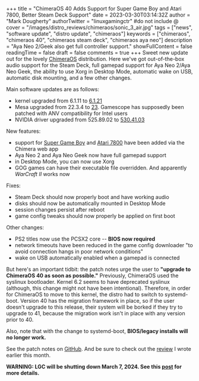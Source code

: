 +++
title = "ChimeraOS 40 Adds Support for Super Game Boy and Atari 7800, Better Steam Deck Support"
date = 2023-03-30T03:14:32Z
author = "Mark Dougherty"
authorTwitter = "linuxgamingctr" #do not include @
cover = "/images/distro_reviews/chimeraos/sonic_3_air.jpg"
tags = ["news", "software update", "distro update", "chimeraos"]
keywords = ["chimeraos", "chimeraos 40", "chimeraos steam deck", "chimeraos aya neo"]
description = "Aya Neo 2/Geek also get full controller support."
showFullContent = false
readingTime = false
draft = false
comments = true
+++
Sweet new update out for the lovely [ChimeraOS](https://linuxgamingcentral.com/tags/chimeraos) distribution. Here we've got out-of-the-box audio support for the Steam Deck, full gamepad support for Aya Neo 2/Aya Neo Geek, the ability to use Xorg in Desktop Mode, automatic wake on USB, automatic disk mounting, and a few other changes.

Main software updates are as follows:
- kernel upgraded from 6.1.11 to [6.1.21](https://lwn.net/Articles/926872/)
- Mesa upgraded from 22.3.4 to [23](https://docs.mesa3d.org/relnotes/23.0.0.html). Gamescope has supposedly been patched with ANV compatibility for Intel users
- NVIDIA driver upgraded from 525.89.02 to [530.41.03](https://www.nvidia.com/download/driverResults.aspx/200481/en-us/)

New features:
- support for [Super Game Boy](https://en.wikipedia.org/wiki/Super_Game_Boy) and [Atari 7800](https://en.wikipedia.org/wiki/Atari_7800) have been added via the Chimera web app
- Aya Neo 2 and Aya Neo Geek now have full gamepad support
- in Desktop Mode, you can now use Xorg
- GOG games can have their executable file overridden. And apparently *WarCraft II* works now

Fixes:
- Steam Deck should now properly boot and have working audio
- disks should now be automatically mounted in Desktop Mode
- session changes persist after reboot
- game config tweaks should now properly be applied on first boot

Other changes:
- PS2 titles now use the PCSX2 core  -- **BIOS now required**
- network timeouts have been reduced in the game config downloader "to avoid connection hangs in poor network conditions"
- wake on USB automatically enabled when a gamepad is connected

But here's an important tidbit: the patch notes urge the user to **"upgrade to ChimeraOS 40 as soon as possible."** Previously, ChimeraOS used the syslinux bootloader. Kernel 6.2 seems to have deprecated syslinux (although, this change might not have been intentional). Therefore, in order for ChimeraOS to move to this kernel, the distro had to switch to systemd-boot. Version 40 has the migration framework in place, so if the user doesn't upgrade to this release, their system will be borked if they try to upgrade to 41, because the migration work isn't in place with any version prior to 40.

Also, note that with the change to systemd-boot, **BIOS/legacy installs will no longer work.**

See the patch notes on [GitHub](https://github.com/ChimeraOS/chimeraos/wiki/Release-Notes#chimeraos-40-2023-03-29). And be sure to check out the [review](https://linuxgamingcentral.com/posts/chimeraos-review/) I wrote earlier this month.

**WARNING: LGC will be shutting down March 7, 2024. See this [post](https://linuxgamingcentral.com/posts/the-end-of-lgc/) for more details.**
